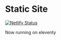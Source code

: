 # Static Site

[![Netlify Status](https://api.netlify.com/api/v1/badges/3ab84d8a-8d7c-43c7-98ef-a66ae301ce0d/deploy-status)](https://app.netlify.com/sites/relaxed-albattani-580cf2/deploys)

Now running on eleventy
